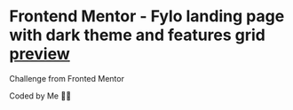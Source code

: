 # Frontend Mentor - Fylo landing page with dark theme and features grid [preview](https://fylo-dark-theme-landing-page-coral.vercel.app/)

Challenge from Fronted Mentor

Coded by Me 💙😄
